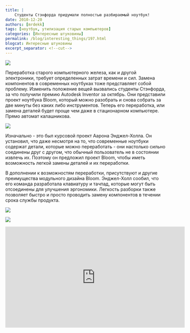 ```yaml
---
title: |
    Студенты Стэнфорда придумали полностью разбираемый ноутбук!
date: 2010-12-20
authors: [mrdekk]
tags: [ноутбук, утилизация старых компьютеров]
categories: [Интересные штуковины]
permalink: /blog/interesting_things/197.html
blogcat: Интересные штуковины
excerpt_separator: <!--cut-->
---
```



![](http://itw66.ru/uploads/images/00/00/01/2010/12/20/23636f.jpg)


Переработка старого компьютерного железа, как и другой электроники, требует определенных затрат времени и сил. Замена компонентов в современных ноутбуках тоже представляет собой проблему. Изменить положение вещей вызвались студенты Стэнфорда, за что получили премию Autodesk Inventor за октябрь. Они представили проект ноутбука Bloom, который можно разобрать и снова собрать за две минуты без каких либо инструментов. Теперь его переработка, или замена деталей будет проще чем даже в стационарном компьютере. Прямо автомат калашникова.


<!--cut-->



![](http://itw66.ru/uploads/images/00/00/01/2010/12/20/4b02da.jpg)


Изначально - это был курсовой проект Аарона Энджел-Холла. Он установил, что даже несмотря на то, что современные ноутбуки содержат детали, которые можно переработать - они настолько сильно соединены друг с другом, что обычный пользователь не в состоянии извлечь их. Поэтому он предложил проект Bloom, чтобы иметь возможность легкой замены деталей и их переработки.

В дополнении к возможностям переработки, присутствуют и другие преимущества модульного дизайна Bloom. Энджел-Холл сообил, что его команда разработала клавиатуру и тачпад, которые могут быть отсоединены для улучшения эргономики. Легкость разборки также позволяет быстро и просто проводить замену компонентов в течении срока службы продукта.


![](http://itw66.ru/uploads/images/00/00/01/2010/12/20/58f18e.jpg)


![](http://itw66.ru/uploads/images/00/00/01/2010/12/20/8f28cc.jpg)


<iframe width="560" height="315" src="https://www.youtube.com/embed/WQX_NGb5vXs" title="YouTube video player" frameborder="0" allow="accelerometer; autoplay; clipboard-write; encrypted-media; gyroscope; picture-in-picture; web-share" allowfullscreen></iframe>
